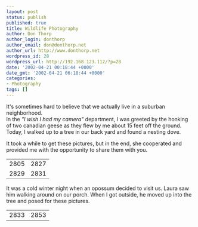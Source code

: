 ```yaml
---
layout: post
status: publish
published: true
title: Wildlife Photography
author: Don Thorp
author_login: donthorp
author_email: don@donthorp.net
author_url: http://www.donthorp.net
wordpress_id: 28
wordpress_url: http://192.168.123.112/?p=28
date: '2002-04-21 00:18:44 +0000'
date_gmt: '2002-04-21 06:18:44 +0000'
categories:
- Photography
tags: []
---
```

<p>
    It's sometimes hard to believe that we actually live in a suburban neighborhood.<br />
    In the <em>&quot;I wish I had my camera&quot;</em> department, I was greeted by the honking of two canadian geese as they flew by me about 15 feet off the ground. Today, I walked up to a tree in our back yard and found a nesting dove.</p>
<p>
    It took a while to get these pictures, but in the end, she cooperated and provided me with the opportunity to share them with you.</p>
<table align="center" border="0" cellpadding="4" cellspacing="0">
<tr>
<td align="center"><wpg2>2805</wpg2></td>
<td align="center"><wpg2>2827</wpg2></td>
</tr>
<tr>
<td align="center"><wpg2>2829</wpg2></td>
<td align="center"><wpg2>2831</wpg2></td>
</tr>
</table>
<p>
    It was a cold winter night when an opossum decided to visit us. Laura saw him walking around on our porch. When I got outside, he moved up into the tree and posed for these pictures.</p>
<table align="center" border="0" cellpadding="4" cellspacing="0">
<tr>
<td align="center"><wpg2>2833</wpg2></td>
<td align="center"><wpg2>2853</wpg2></td>
</tr>
</table>
